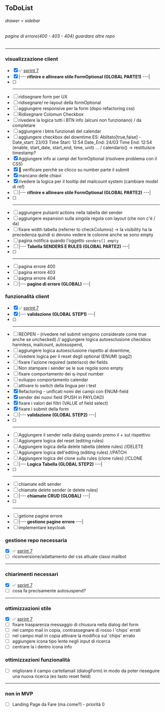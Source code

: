 ## ToDoList

###### drawer = sidebar

###### pagine di errore(400 - 403 - 404) guardare altre repo

<hr>

### visualizzazione client

- [x] :white_check_mark: [sprint 7](./Sprint%207)
- [x] |--- <b>rifinire e allineare stile FormOptional (GLOBAL PARTE1)</b> ---|
- [ ] -------------------------------------------------------------------------
- [ ] ridisegnare form per UX
- [ ] ridisegnare/ re-layout della formOptional
- [ ] aggiungere responsive per la form (dopo refactoring css)
- [ ] Ridisegnare Colomun Checkbox
- [ ] rivedere la logica tutti i BTN info (alcuni non funzionano) / da completare
- [ ] aggiungere i btns funzionali del calendar
- [ ] aggiungere checkbox del downtime ES: Abiltato[true,false] - Date_start: 23/03 Time Start: 12:54 Date_End: 24/03 Time End: 12:54 (enable, start_date, start_end, time, unit) ... / calendario() -> restituisce timestamp?
- [x] Aggiungere info ai campi del formOptional (risolvere problema con il CSS)
- [x] :rotating_light: verificare perchè se clicco su number parte il submit
- [x] mancano delle chiavi
- [x] rivedere la logica per il tooltip del mailcount system (cambiare model di ref)
- [ ] |--- <b>rifinire e allineare stile FormOptional (GLOBAL PARTE2)</b> ---|
- [ ] -------------------------------------------------------------------------
- [ ] aggiungere pulsanti actions nella tabella del sender
- [ ] aggiungere expansion sulla singola regola con layout (che non c'è / da)
- [ ] fixare width tabella (referrer to checkColumns) -> la visibility ha la precedenza quindi si devono vedere le colonne anche se sono empty
- [ ] pagina notifica quando l'oggetto `senders[] empty`
- [ ] |--- <b>Tabella SENDERS E RULES (GLOBAL PARTE2)</b> ---|
- [ ] -------------------------------------------------------------------------
- [ ] pagina errore 400
- [ ] pagina errore 403
- [ ] pagina errore 404
- [ ] |--- <b>pagine di errore (GLOBAL)</b> ---|

### funzionalità client

- [x] :white_check_mark: [sprint 7](./Sprint%207)
- [x] |--- <b>validazione (GLOBAL STEP1)</b> ---|
- [ ] -----------------------------------------------------------
- [ ] REOPEN - (rivedere nel submit vengono considerate come true anche se unchecked) // aggiungere logica autoesclusione checkbox harmless, mailcount, autosuspend,
- [ ] aggiungere logica autoesclusione rispetto al downtime,
- [ ] rivedere logica per il reset degli optional (ENUM) (pag2)
- [ ] fixare l'azione required (asterisco) dei fields
- [ ] Non stampare i sender se le sue regole sono empty
- [ ] fixare comportamento dei q-input number
- [ ] sviluppo comportamento calendar
- [ ] attivare lo switch della lingua per i test
- [x] Refactoring - unificati nomi dei campi con ENUM-field
- [x] sender dei nuovi field (PUSH in PAYLOAD)
- [x] fixare i valori dei filtri (VALUE of field select)
- [x] fixare i submit della form
- [ ] |--- <b>validazione (GLOBAL STEP2)</b> ---|
- [ ] -----------------------------------------------------------
- [ ] Aggiungere il sender nella dialog quando premo il + sul rispettivo
- [ ] Aggiungere logica del reset (editing rules)
- [ ] Aggiungere logica della delete tabella (delete rules) //DELETE
- [ ] Aggiungere logica dell'editing (editing rules) //PATCH
- [ ] Aggiungere logica del clone sulla rules (clone rules) //CLONE
- [ ] |--- <b>Logica Tabella (GLOBAL STEP2)</b> ---|
- [ ] -----------------------------------------------------------
- [ ] chiamate edit sender
- [ ] chiamate delete sender (e delete rules)
- [ ] |--- <b>chiamate CRUD (GLOBAL)</b> ---|
- [ ] -----------------------------------------------------------
- [ ] getione pagine errore
- [ ] |--- <b>gestione pagine errore</b> ---|
- [ ] implementare keycloak

### gestione repo necessaria

- [x] :white_check_mark: [sprint 7](./Sprint%207)
- [ ] riconversione/adattamento del css attuale classi mailbot

<hr>

### chiarimenti necessari

- [x] :white_check_mark: [sprint 7](./Sprint%207)
- [ ] cosa fa precisamente autosuspend?

<hr>

### ottimizzazioni stile

- [x] :white_check_mark: [sprint 7](./Sprint%207)
- [ ] fixare trasparenza messaggio di chiusura nella dialog del form
- [ ] nel campo mail in copia, contrassegnare di rosso i 'chips' errati
- [ ] nel campo mail in copia attivare la modifica sul 'chips' errato
- [ ] aggiungere icona tipo lente negli input di ricerca
- [ ] centrare la i dentro icona info

### ottimizzazioni funzionalità
- [ ] migliorare il campo cartellamail (dialogForm) in modo da poter rieseguire una nuova ricerca (es tasto reset field)

<hr>

### non in MVP

- [ ] Landing Page da Fare (ma come?) - priorità 0
